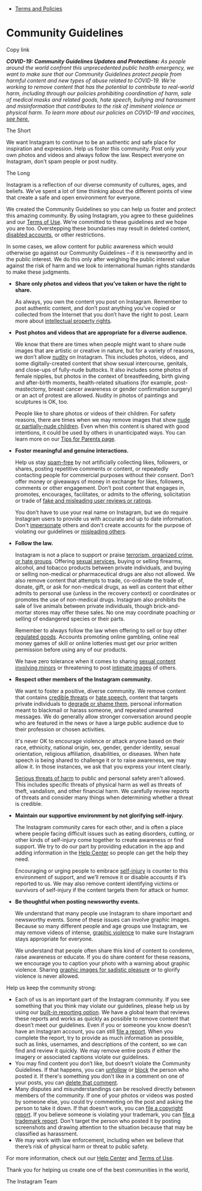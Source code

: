 *   [Terms and Policies](https://help.instagram.com/1417489251945243/?helpref=breadcrumb)

Community Guidelines
====================

Copy link

_**COVID-19: Community Guidelines Updates and Protections:** As people around the world confront this unprecedented public health emergency, we want to make sure that our Community Guidelines protect people from harmful content and new types of abuse related to COVID-19. We’re working to remove content that has the potential to contribute to real-world harm, including through our policies prohibiting coordination of harm, sale of medical masks and related goods, hate speech, bullying and harassment and misinformation that contributes to the risk of imminent violence or physical harm. To learn more about our policies on COVID-19 and vaccines, [see here.](https://help.instagram.com/697825587576762?helpref=faq_content)_

The Short

We want Instagram to continue to be an authentic and safe place for inspiration and expression. Help us foster this community. Post only your own photos and videos and always follow the law. Respect everyone on Instagram, don’t spam people or post nudity.

The Long

Instagram is a reflection of our diverse community of cultures, ages, and beliefs. We’ve spent a lot of time thinking about the different points of view that create a safe and open environment for everyone.

We created the Community Guidelines so you can help us foster and protect this amazing community. By using Instagram, you agree to these guidelines and our [Terms of Use](https://www.instagram.com/legal/terms). We’re committed to these guidelines and we hope you are too. Overstepping these boundaries may result in deleted content, [disabled accounts](https://help.instagram.com/366993040048856?helpref=faq_content), or other restrictions.

In some cases, we allow content for public awareness which would otherwise go against our Community Guidelines – if it is newsworthy and in the public interest. We do this only after weighing the public interest value against the risk of harm and we look to international human rights standards to make these judgments.

*   **Share only photos and videos that you’ve taken or have the right to share.**
    
    As always, you own the content you post on Instagram. Remember to post authentic content, and don’t post anything you’ve copied or collected from the Internet that you don’t have the right to post. Learn more about [intellectual property rights](https://help.instagram.com/126382350847838?helpref=faq_content).
    
*   **Post photos and videos that are appropriate for a diverse audience.**
    
    We know that there are times when people might want to share nude images that are artistic or creative in nature, but for a variety of reasons, we don’t allow [nudity](https://l.instagram.com/?u=https%3A%2F%2Fwww.facebook.com%2Fcommunitystandards%2Fadult_nudity_sexual_activity&e=AT1dc88CarsiegjGYy3hdzfCUIvApKYZrG1e6S_3uivqFwR6SOZVhlf2lv1WLrxnWcXdhnObn0k4edYEiMPHzfFOqAuXCH6kiuU7QaRztHENmM0EdH3c6BGvzVsEArSFloXAv_FU8IP9SQe5V3GlPA) on Instagram. This includes photos, videos, and some digitally-created content that show sexual intercourse, genitals, and close-ups of fully-nude buttocks. It also includes some photos of female nipples, but photos in the context of breastfeeding, birth giving and after-birth moments, health-related situations (for example, post-mastectomy, breast cancer awareness or gender confirmation surgery) or an act of protest are allowed. Nudity in photos of paintings and sculptures is OK, too.
    
    People like to share photos or videos of their children. For safety reasons, there are times when we may remove images that show [nude or partially-nude children](https://l.instagram.com/?u=https%3A%2F%2Fwww.facebook.com%2Fcommunitystandards%2Fchild_nudity_sexual_exploitation&e=AT1dc88CarsiegjGYy3hdzfCUIvApKYZrG1e6S_3uivqFwR6SOZVhlf2lv1WLrxnWcXdhnObn0k4edYEiMPHzfFOqAuXCH6kiuU7QaRztHENmM0EdH3c6BGvzVsEArSFloXAv_FU8IP9SQe5V3GlPA). Even when this content is shared with good intentions, it could be used by others in unanticipated ways. You can learn more on our [Tips for Parents page](https://help.instagram.com/154475974694511/?helpref=faq_content).
    
*   **Foster meaningful and genuine interactions.**
    
    Help us stay [spam-free](https://l.instagram.com/?u=https%3A%2F%2Fwww.facebook.com%2Fcommunitystandards%2Fspam&e=AT1dc88CarsiegjGYy3hdzfCUIvApKYZrG1e6S_3uivqFwR6SOZVhlf2lv1WLrxnWcXdhnObn0k4edYEiMPHzfFOqAuXCH6kiuU7QaRztHENmM0EdH3c6BGvzVsEArSFloXAv_FU8IP9SQe5V3GlPA) by not artificially collecting likes, followers, or shares, posting repetitive comments or content, or repeatedly contacting people for commercial purposes without their consent. Don’t offer money or giveaways of money in exchange for likes, followers, comments or other engagement. Don’t post content that engages in, promotes, encourages, facilitates, or admits to the offering, solicitation or trade of [fake and misleading user reviews or ratings](https://l.instagram.com/?u=https%3A%2F%2Fwww.facebook.com%2Fcommunitystandards%2Ffraud_deception&e=AT1dc88CarsiegjGYy3hdzfCUIvApKYZrG1e6S_3uivqFwR6SOZVhlf2lv1WLrxnWcXdhnObn0k4edYEiMPHzfFOqAuXCH6kiuU7QaRztHENmM0EdH3c6BGvzVsEArSFloXAv_FU8IP9SQe5V3GlPA).
    
    You don’t have to use your real name on Instagram, but we do require Instagram users to provide us with accurate and up to date information. Don't [impersonate](https://l.instagram.com/?u=https%3A%2F%2Fwww.facebook.com%2Fcommunitystandards%2Fmisrepresentation&e=AT1dc88CarsiegjGYy3hdzfCUIvApKYZrG1e6S_3uivqFwR6SOZVhlf2lv1WLrxnWcXdhnObn0k4edYEiMPHzfFOqAuXCH6kiuU7QaRztHENmM0EdH3c6BGvzVsEArSFloXAv_FU8IP9SQe5V3GlPA) others and don't create accounts for the purpose of violating our guidelines or [misleading others](https://l.instagram.com/?u=https%3A%2F%2Ftransparency.fb.com%2Fpolicies%2Fcommunity-standards%2Finauthentic-behavior%2F&e=AT1dc88CarsiegjGYy3hdzfCUIvApKYZrG1e6S_3uivqFwR6SOZVhlf2lv1WLrxnWcXdhnObn0k4edYEiMPHzfFOqAuXCH6kiuU7QaRztHENmM0EdH3c6BGvzVsEArSFloXAv_FU8IP9SQe5V3GlPA).
    
*   **Follow the law.**
    
    Instagram is not a place to support or praise [terrorism, organized crime, or hate groups](https://l.instagram.com/?u=https%3A%2F%2Fwww.facebook.com%2Fcommunitystandards%2Fdangerous_individuals_organizations&e=AT1dc88CarsiegjGYy3hdzfCUIvApKYZrG1e6S_3uivqFwR6SOZVhlf2lv1WLrxnWcXdhnObn0k4edYEiMPHzfFOqAuXCH6kiuU7QaRztHENmM0EdH3c6BGvzVsEArSFloXAv_FU8IP9SQe5V3GlPA). Offering [sexual services](https://l.instagram.com/?u=https%3A%2F%2Fwww.facebook.com%2Fcommunitystandards%2Fsexual_solicitation&e=AT1dc88CarsiegjGYy3hdzfCUIvApKYZrG1e6S_3uivqFwR6SOZVhlf2lv1WLrxnWcXdhnObn0k4edYEiMPHzfFOqAuXCH6kiuU7QaRztHENmM0EdH3c6BGvzVsEArSFloXAv_FU8IP9SQe5V3GlPA), buying or selling firearms, alcohol, and tobacco products between private individuals, and buying or selling non-medical or pharmaceutical drugs are also not allowed. We also remove content that attempts to trade, co-ordinate the trade of, donate, gift, or ask for non-medical drugs, as well as content that either admits to personal use (unless in the recovery context) or coordinates or promotes the use of non-medical drugs. Instagram also prohibits the sale of live animals between private individuals, though brick-and-mortar stores may offer these sales. No one may coordinate poaching or selling of endangered species or their parts.
    
    Remember to always follow the law when offering to sell or buy other [regulated goods](https://l.instagram.com/?u=https%3A%2F%2Fwww.facebook.com%2Fcommunitystandards%2Fregulated_goods&e=AT1dc88CarsiegjGYy3hdzfCUIvApKYZrG1e6S_3uivqFwR6SOZVhlf2lv1WLrxnWcXdhnObn0k4edYEiMPHzfFOqAuXCH6kiuU7QaRztHENmM0EdH3c6BGvzVsEArSFloXAv_FU8IP9SQe5V3GlPA). Accounts promoting online gambling, online real money games of skill or online lotteries must get our prior written permission before using any of our products.
    
    We have zero tolerance when it comes to sharing [sexual content involving minors](https://l.instagram.com/?u=https%3A%2F%2Fwww.facebook.com%2Fcommunitystandards%2Fchild_nudity_sexual_exploitation&e=AT1dc88CarsiegjGYy3hdzfCUIvApKYZrG1e6S_3uivqFwR6SOZVhlf2lv1WLrxnWcXdhnObn0k4edYEiMPHzfFOqAuXCH6kiuU7QaRztHENmM0EdH3c6BGvzVsEArSFloXAv_FU8IP9SQe5V3GlPA) or threatening to post [intimate images](https://l.instagram.com/?u=https%3A%2F%2Fwww.facebook.com%2Fcommunitystandards%2Fsexual_exploitation_adults&e=AT1dc88CarsiegjGYy3hdzfCUIvApKYZrG1e6S_3uivqFwR6SOZVhlf2lv1WLrxnWcXdhnObn0k4edYEiMPHzfFOqAuXCH6kiuU7QaRztHENmM0EdH3c6BGvzVsEArSFloXAv_FU8IP9SQe5V3GlPA) of others.
    
*   **Respect other members of the Instagram community.**
    
    We want to foster a positive, diverse community. We remove content that contains [credible threats](https://l.instagram.com/?u=https%3A%2F%2Fwww.facebook.com%2Fcommunitystandards%2Fcredible_violence&e=AT1dc88CarsiegjGYy3hdzfCUIvApKYZrG1e6S_3uivqFwR6SOZVhlf2lv1WLrxnWcXdhnObn0k4edYEiMPHzfFOqAuXCH6kiuU7QaRztHENmM0EdH3c6BGvzVsEArSFloXAv_FU8IP9SQe5V3GlPA) or [hate speech](https://l.instagram.com/?u=https%3A%2F%2Fwww.facebook.com%2Fcommunitystandards%2Fhate_speech&e=AT1dc88CarsiegjGYy3hdzfCUIvApKYZrG1e6S_3uivqFwR6SOZVhlf2lv1WLrxnWcXdhnObn0k4edYEiMPHzfFOqAuXCH6kiuU7QaRztHENmM0EdH3c6BGvzVsEArSFloXAv_FU8IP9SQe5V3GlPA), content that targets private individuals to [degrade or shame them](https://l.instagram.com/?u=https%3A%2F%2Fwww.facebook.com%2Fcommunitystandards%2Fbullying&e=AT1dc88CarsiegjGYy3hdzfCUIvApKYZrG1e6S_3uivqFwR6SOZVhlf2lv1WLrxnWcXdhnObn0k4edYEiMPHzfFOqAuXCH6kiuU7QaRztHENmM0EdH3c6BGvzVsEArSFloXAv_FU8IP9SQe5V3GlPA), personal information meant to blackmail or harass someone, and repeated unwanted messages. We do generally allow stronger conversation around people who are featured in the news or have a large public audience due to their profession or chosen activities.
    
    It's never OK to encourage violence or attack anyone based on their race, ethnicity, national origin, sex, gender, gender identity, sexual orientation, religious affiliation, disabilities, or diseases. When hate speech is being shared to challenge it or to raise awareness, we may allow it. In those instances, we ask that you express your intent clearly.
    
    [Serious threats of harm](https://l.instagram.com/?u=https%3A%2F%2Fwww.facebook.com%2Fcommunitystandards%2Fcredible_violence&e=AT1dc88CarsiegjGYy3hdzfCUIvApKYZrG1e6S_3uivqFwR6SOZVhlf2lv1WLrxnWcXdhnObn0k4edYEiMPHzfFOqAuXCH6kiuU7QaRztHENmM0EdH3c6BGvzVsEArSFloXAv_FU8IP9SQe5V3GlPA) to public and personal safety aren't allowed. This includes specific threats of physical harm as well as threats of theft, vandalism, and other financial harm. We carefully review reports of threats and consider many things when determining whether a threat is credible.
    
*   **Maintain our supportive environment by not glorifying self-injury.**
    
    The Instagram community cares for each other, and is often a place where people facing difficult issues such as eating disorders, cutting, or other kinds of self-injury come together to create awareness or find support. We try to do our part by providing education in the app and adding information in the [Help Center](https://help.instagram.com/) so people can get the help they need.
    
    Encouraging or urging people to embrace [self-injury](https://l.instagram.com/?u=https%3A%2F%2Fwww.facebook.com%2Fcommunitystandards%2Fsuicide_self_injury_violence&e=AT1dc88CarsiegjGYy3hdzfCUIvApKYZrG1e6S_3uivqFwR6SOZVhlf2lv1WLrxnWcXdhnObn0k4edYEiMPHzfFOqAuXCH6kiuU7QaRztHENmM0EdH3c6BGvzVsEArSFloXAv_FU8IP9SQe5V3GlPA) is counter to this environment of support, and we’ll remove it or disable accounts if it’s reported to us. We may also remove content identifying victims or survivors of self-injury if the content targets them for attack or humor.
    
*   **Be thoughtful when posting newsworthy events.**
    
    We understand that many people use Instagram to share important and newsworthy events. Some of these issues can involve graphic images. Because so many different people and age groups use Instagram, we may remove videos of intense, [graphic violence](https://l.instagram.com/?u=https%3A%2F%2Fwww.facebook.com%2Fcommunitystandards%2Fgraphic_violence&e=AT1dc88CarsiegjGYy3hdzfCUIvApKYZrG1e6S_3uivqFwR6SOZVhlf2lv1WLrxnWcXdhnObn0k4edYEiMPHzfFOqAuXCH6kiuU7QaRztHENmM0EdH3c6BGvzVsEArSFloXAv_FU8IP9SQe5V3GlPA) to make sure Instagram stays appropriate for everyone.
    
    We understand that people often share this kind of content to condemn, raise awareness or educate. If you do share content for these reasons, we encourage you to caption your photo with a warning about graphic violence. Sharing [graphic images for sadistic pleasure](https://l.instagram.com/?u=https%3A%2F%2Fwww.facebook.com%2Fcommunitystandards%2Fcruel_insensitive&e=AT1dc88CarsiegjGYy3hdzfCUIvApKYZrG1e6S_3uivqFwR6SOZVhlf2lv1WLrxnWcXdhnObn0k4edYEiMPHzfFOqAuXCH6kiuU7QaRztHENmM0EdH3c6BGvzVsEArSFloXAv_FU8IP9SQe5V3GlPA) or to glorify violence is never allowed.
    

Help us keep the community strong:

*   Each of us is an important part of the Instagram community. If you see something that you think may violate our guidelines, please help us by using our [built-in reporting option](https://help.instagram.com/165828726894770?helpref=faq_content). We have a global team that reviews these reports and works as quickly as possible to remove content that doesn’t meet our guidelines. Even if you or someone you know doesn’t have an Instagram account, you can still [file a report](https://help.instagram.com/contact/383679321740945). When you complete the report, try to provide as much information as possible, such as links, usernames, and descriptions of the content, so we can find and review it quickly. We may remove entire posts if either the imagery or associated captions violate our guidelines.
*   You may find content you don’t like, but doesn’t violate the Community Guidelines. If that happens, you can [unfollow](https://help.instagram.com/286340048138725?helpref=faq_content) or [block](https://help.instagram.com/426700567389543/?helpref=faq_content) the person who posted it. If there's something you don't like in a comment on one of your posts, you can [delete that comment](https://help.instagram.com/289098941190483?helpref=faq_content).
*   Many disputes and misunderstandings can be resolved directly between members of the community. If one of your photos or videos was posted by someone else, you could try commenting on the post and asking the person to take it down. If that doesn’t work, you can [file a copyright report](https://help.instagram.com/126382350847838?helpref=faq_content). If you believe someone is violating your trademark, you can [file a trademark report](https://help.instagram.com/222826637847963?helpref=faq_content). Don't target the person who posted it by posting screenshots and drawing attention to the situation because that may be classified as harassment.
*   We may work with law enforcement, including when we believe that there’s risk of physical harm or threat to public safety.

For more information, check out our [Help Center](https://help.instagram.com/) and [Terms of Use](https://l.instagram.com/?u=http%3A%2F%2Finstagram.com%2Flegal%2Fterms%2F%23&e=AT1dc88CarsiegjGYy3hdzfCUIvApKYZrG1e6S_3uivqFwR6SOZVhlf2lv1WLrxnWcXdhnObn0k4edYEiMPHzfFOqAuXCH6kiuU7QaRztHENmM0EdH3c6BGvzVsEArSFloXAv_FU8IP9SQe5V3GlPA).

Thank you for helping us create one of the best communities in the world,

The Instagram Team